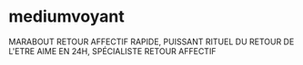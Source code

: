 # mediumvoyant
MARABOUT RETOUR AFFECTIF RAPIDE, PUISSANT RITUEL DU RETOUR DE L'ETRE AIME EN 24H, SPÉCIALISTE RETOUR AFFECTIF

